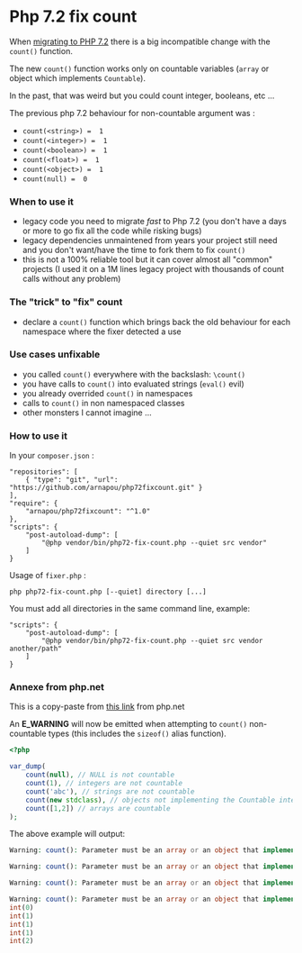 Php 7.2 fix count
================

When [migrating to PHP 7.2](http://php.net/manual/en/migration72.php) there is a big incompatible change with the `count()` function.

The new `count()` function works only on countable variables (`array` or object which implements `Countable`).

In the past, that was weird but you could count integer, booleans, etc ... 

The previous php 7.2 behaviour for non-countable argument was :
* `count(<string>) =  1`
* `count(<integer>) =  1`
* `count(<boolean>) =  1`
* `count(<float>) =  1`
* `count(<object>) =  1`
* `count(null) =  0`


### When to use it

* legacy code you need to migrate *fast* to Php 7.2 (you don't have a days or more to go fix all the code while risking bugs)
* legacy dependencies unmaintened from years your project still need and you don't want/have the time to fork them to fix `count()`
* this is not a 100% reliable tool but it can cover almost all "common" projects (I used it on a 1M lines legacy project with thousands of count calls without any problem)


### The "trick" to "fix" count

* declare a `count()` function which brings back the old behaviour for each namespace where the fixer detected a use


### Use cases unfixable 

* you called `count()` everywhere with the backslash: `\count()`
* you have calls to `count()` into evaluated strings (`eval()` evil)
* you already overrided `count()`  in namespaces
* calls to `count()` in non namespaced classes
* other monsters I cannot imagine ...


### How to use it

In your `composer.json` :

    "repositories": [
        { "type": "git", "url": "https://github.com/arnapou/php72fixcount.git" }
    ],
    "require": {
        "arnapou/php72fixcount": "^1.0"
    },
    "scripts": {
        "post-autoload-dump": [
            "@php vendor/bin/php72-fix-count.php --quiet src vendor"
        ]
    }

Usage of `fixer.php` :

    php php72-fix-count.php [--quiet] directory [...]

You must add all directories in the same command line, example:

    "scripts": {
        "post-autoload-dump": [
            "@php vendor/bin/php72-fix-count.php --quiet src vendor another/path"
        ]
    }


### Annexe from php.net

This is a copy-paste from [this link](http://php.net/manual/en/migration72.incompatible.php) from php.net

An **E_WARNING** will now be emitted when attempting to `count()` non-countable types (this includes the `sizeof()` alias function). 

```php
<?php

var_dump(
    count(null), // NULL is not countable
    count(1), // integers are not countable
    count('abc'), // strings are not countable
    count(new stdclass), // objects not implementing the Countable interface are not countable
    count([1,2]) // arrays are countable
);
```

The above example will output:
```php
Warning: count(): Parameter must be an array or an object that implements Countable in %s on line %d

Warning: count(): Parameter must be an array or an object that implements Countable in %s on line %d

Warning: count(): Parameter must be an array or an object that implements Countable in %s on line %d

Warning: count(): Parameter must be an array or an object that implements Countable in %s on line %d
int(0)
int(1)
int(1)
int(1)
int(2)
```
